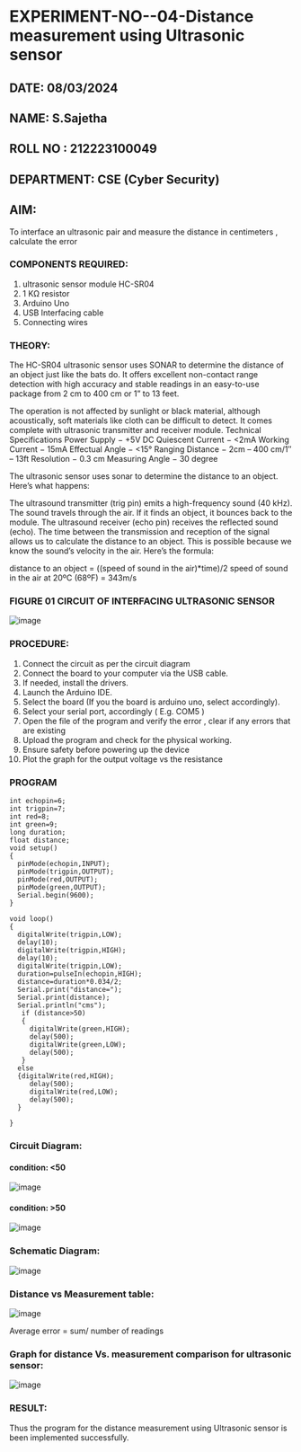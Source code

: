 # EXPERIMENT-NO--04-Distance measurement using Ultrasonic sensor

##  DATE: 08/03/2024
##  NAME: S.Sajetha
##  ROLL NO : 212223100049
##  DEPARTMENT: CSE (Cyber Security)

## AIM: 
To interface an ultrasonic pair and measure the distance in centimeters , calculate the error
 
### COMPONENTS REQUIRED:
1.	ultrasonic sensor module HC-SR04
2.	1 KΩ resistor 
3.	Arduino Uno 
4.	USB Interfacing cable 
5.	Connecting wires 


### THEORY: 
The HC-SR04 ultrasonic sensor uses SONAR to determine the distance of an object just like the bats do. It offers excellent non-contact range detection with high accuracy and stable readings in an easy-to-use package from 2 cm to 400 cm or 1” to 13 feet.

The operation is not affected by sunlight or black material, although acoustically, soft materials like cloth can be difficult to detect. It comes complete with ultrasonic transmitter and receiver module.
Technical Specifications
Power Supply − +5V DC
Quiescent Current − <2mA
Working Current − 15mA
Effectual Angle − <15°
Ranging Distance − 2cm – 400 cm/1″ – 13ft
Resolution − 0.3 cm
Measuring Angle − 30 degree

The ultrasonic sensor uses sonar to determine the distance to an object. Here’s what happens:

The ultrasound transmitter (trig pin) emits a high-frequency sound (40 kHz).
The sound travels through the air. If it finds an object, it bounces back to the module.
The ultrasound receiver (echo pin) receives the reflected sound (echo).
The time between the transmission and reception of the signal allows us to calculate the distance to an object. This is possible because we know the sound’s velocity in the air. Here’s the formula:

distance to an object = ((speed of sound in the air)*time)/2
speed of sound in the air at 20ºC (68ºF) = 343m/s

### FIGURE 01 CIRCUIT OF INTERFACING ULTRASONIC SENSOR 


![image](https://user-images.githubusercontent.com/36288975/166430594-5adb4ca9-5a42-4781-a7e6-7236b3766a85.png)



### PROCEDURE:
1.	Connect the circuit as per the circuit diagram 
2.	Connect the board to your computer via the USB cable.
3.	If needed, install the drivers.
4.	Launch the Arduino IDE.
5.	Select the board (If you the board is arduino uno, select accordingly).
6.	Select your serial port, accordingly ( E.g. COM5 )
7.	Open the file of the program  and verify the error , clear if any errors that are existing 
8.	Upload the program and check for the physical working. 
9.	Ensure safety before powering up the device 
10.	Plot the graph for the output voltage vs the resistance 


### PROGRAM 
```
int echopin=6;
int trigpin=7;
int red=8;
int green=9;
long duration;
float distance;
void setup()
{
  pinMode(echopin,INPUT);
  pinMode(trigpin,OUTPUT);
  pinMode(red,OUTPUT);
  pinMode(green,OUTPUT);
  Serial.begin(9600);
}

void loop()
{
  digitalWrite(trigpin,LOW);
  delay(10); 
  digitalWrite(trigpin,HIGH);
  delay(10);
  digitalWrite(trigpin,LOW);
  duration=pulseIn(echopin,HIGH);
  distance=duration*0.034/2;
  Serial.print("distance=");
  Serial.print(distance);
  Serial.println("cms");
   if (distance>50)
   {
     digitalWrite(green,HIGH);
     delay(500);
     digitalWrite(green,LOW);
     delay(500);
   }
  else
  {digitalWrite(red,HIGH);
     delay(500);
     digitalWrite(red,LOW);
     delay(500);
  }
    
}

`````````
### Circuit Diagram:
#### condition: <50
![image](https://github.com/Sajetha13/Experiment--04-Interfacing-digital-output-with-arduino-ultrasonic-sensor/assets/138849316/6d339e90-958c-4e69-ab03-942fe5ac5cf9)

#### condition: >50
![image](https://github.com/Sajetha13/Experiment--04-Interfacing-digital-output-with-arduino-ultrasonic-sensor/assets/138849316/bc488b56-56c0-41d3-96c5-756878e2b469)

### Schematic Diagram:
![image](https://github.com/Sajetha13/Experiment--04-Interfacing-digital-output-with-arduino-ultrasonic-sensor/assets/138849316/b451cdb6-9899-4004-a02b-60f1f55caa69)

### Distance vs Measurement table:

![image](https://github.com/Sajetha13/Experiment--04-Interfacing-digital-output-with-arduino-ultrasonic-sensor/assets/138849316/bc616939-4cd4-422e-842f-6e49ecd2d18d)
		
 
Average error = sum/ number of readings 

### Graph for distance Vs. measurement comparison for ultrasonic sensor:
![image](https://github.com/Sajetha13/Experiment--04-Interfacing-digital-output-with-arduino-ultrasonic-sensor/assets/138849316/508ed5b0-cda3-4c32-ba53-33df17e1b0c7)

### RESULT:
Thus the program for the distance measurement using Ultrasonic sensor is been implemented successfully.

 
